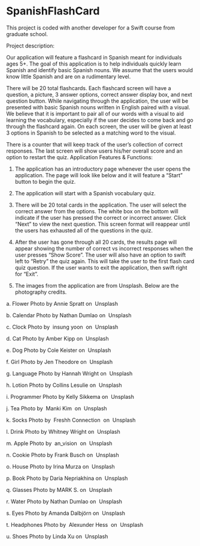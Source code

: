 # SpanishFlashCard

This project is coded with another developer for a Swift course from graduate school. 

Project description:

Our application will feature a flashcard in Spanish meant for individuals ages 5+. The
goal of this application is to help individuals quickly learn Spanish and identify basic
Spanish nouns. We assume that the users would know little Spanish and are on a
rudimentary level.

There will be 20 total flashcards. Each flashcard screen will have a question, a
picture, 3 answer options, correct answer display box, and next question button.
While navigating through the application, the user will be presented with basic
Spanish nouns written in English paired with a visual. We believe that it is important
to pair all of our words with a visual to aid learning the vocabulary, especially if the
user decides to come back and go through the flashcard again. On each screen, the
user will be given at least 3 options in Spanish to be selected as a matching word to
the visual.

There is a counter that will keep track of the user’s collection of correct responses.
The last screen will show users his/her overall score and an option to restart the quiz.
Application Features &amp; Functions:

1) The application has an introductory page whenever the user opens the application.
The page will look like below and it will feature a “Start” button to begin the quiz.

2) The application will start with a Spanish vocabulary quiz. 

3) There will be 20 total cards in the application. The user will select the correct
answer from the options. The white box on the bottom will indicate if the user has
pressed the correct or incorrect answer.
Click “Next” to view the next question. This screen format will reappear until the
users has exhausted all of the questions in the quiz.

4) After the user has gone through all 20 cards, the results page will appear showing
the number of correct vs incorrect responses when the user presses “Show Score”.
The user will also have an option to swift left to “Retry” the quiz again. This will
take the user to the first flash card quiz question. If the user wants to exit the
application, then swift right for “Exit”.

5) The images from the application are from Unsplash. Below are the photography
credits.

a. Flower Photo by Annie Spratt on  Unsplash

b. Calendar Photo by Nathan Dumlao on  Unsplash

c. Clock Photo by  insung yoon  on  Unsplash

d. Cat Photo by Amber Kipp on  Unsplash

e. Dog Photo by Cole Keister on  Unsplash

f. Girl Photo by Jen Theodore on  Unsplash

g. Language Photo by Hannah Wright on  Unsplash

h. Lotion Photo by Collins Lesulie on  Unsplash

i. Programmer Photo by Kelly Sikkema on  Unsplash

j. Tea Photo by  Manki Kim  on  Unsplash

k. Socks Photo by  Freshh Connection  on  Unsplash

l. Drink Photo by Whitney Wright on  Unsplash

m. Apple Photo by  an_vision  on  Unsplash

n. Cookie Photo by Frank Busch on  Unsplash

o. House Photo by Irina Murza on  Unsplash

p. Book Photo by Daria Nepriakhina on  Unsplash

q. Glasses Photo by MARK S. on  Unsplash

r. Water Photo by Nathan Dumlao on  Unsplash

s. Eyes Photo by Amanda Dalbjörn on  Unsplash

t. Headphones Photo by  Alexunder Hess  on  Unsplash

u. Shoes Photo by Linda Xu on  Unsplash
